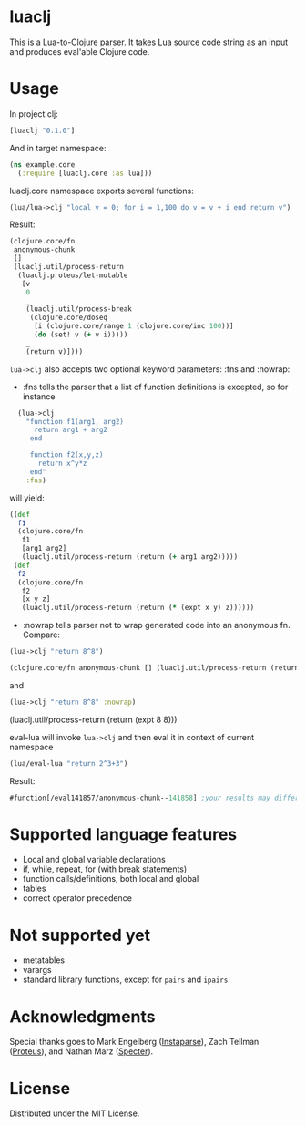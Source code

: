 # luaclj

This is a Lua-to-Clojure parser. It takes Lua source code string as an input and produces eval'able Clojure code.

# Usage
In project.clj:
```clojure
[luaclj "0.1.0"]
```

And in target namespace:
```clojure
(ns example.core
  (:require [luaclj.core :as lua]))
```

luaclj.core namespace exports several functions:
```clojure
(lua/lua->clj "local v = 0; for i = 1,100 do v = v + i end return v")
```
Result:
```clojure
(clojure.core/fn
 anonymous-chunk
 []
 (luaclj.util/process-return
  (luaclj.proteus/let-mutable
   [v
    0
    _
    (luaclj.util/process-break
     (clojure.core/doseq
      [i (clojure.core/range 1 (clojure.core/inc 100))]
      (do (set! v (+ v i)))))
    _
    (return v)])))
```

`lua->clj` also accepts two optional keyword parameters: :fns and :nowrap:
  - :fns tells the parser that a list of function definitions is excepted, so for instance
```clojure
  (lua->clj
    "function f1(arg1, arg2)
      return arg1 + arg2
     end

     function f2(x,y,z)
       return x^y*z
     end"
    :fns)
```
will yield:
```clojure
((def
  f1
  (clojure.core/fn
   f1
   [arg1 arg2]
   (luaclj.util/process-return (return (+ arg1 arg2)))))
 (def
  f2
  (clojure.core/fn
   f2
   [x y z]
   (luaclj.util/process-return (return (* (expt x y) z))))))
```
  - :nowrap tells parser not to wrap generated code into an anonymous fn. Compare:
```clojure
(lua->clj "return 8^8")
```
```clojure
(clojure.core/fn anonymous-chunk [] (luaclj.util/process-return (return (expt 8 8))))
```
and
```clojure
(lua->clj "return 8^8" :nowrap)
```
(luaclj.util/process-return (return (expt 8 8)))

eval-lua will invoke `lua->clj` and then eval it in context of current namespace
```clojure
(lua/eval-lua "return 2^3+3")
```
Result:

```clojure
#function[/eval141857/anonymous-chunk--141858] ;your results may differ
```

# Supported language features
  - Local and global variable declarations
  - if, while, repeat, for (with break statements)
  - function calls/definitions, both local and global
  - tables
  - correct operator precedence

# Not supported yet
  - metatables
  - varargs
  - standard library functions, except for `pairs` and `ipairs`

# Acknowledgments
Special thanks goes to Mark Engelberg ([Instaparse](https://github.com/Engelberg/instaparse)), Zach Tellman ([Proteus](https://github.com/ztellman/proteus)), and Nathan Marz ([Specter](https://github.com/nathanmarz/specter/)).

# License

Distributed under the MIT License.

